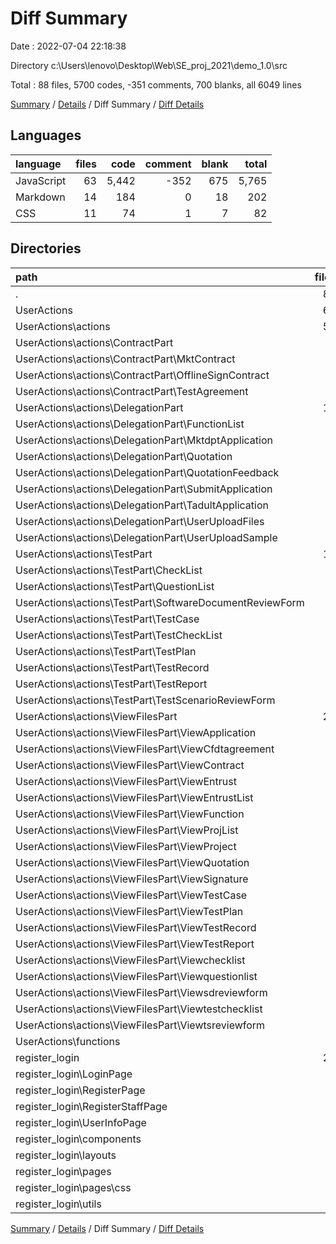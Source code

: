 # Diff Summary

Date : 2022-07-04 22:18:38

Directory c:\\Users\\lenovo\\Desktop\\Web\\SE_proj_2021\\demo_1.0\\src

Total : 88 files,  5700 codes, -351 comments, 700 blanks, all 6049 lines

[Summary](results.md) / [Details](details.md) / Diff Summary / [Diff Details](diff-details.md)

## Languages
| language | files | code | comment | blank | total |
| :--- | ---: | ---: | ---: | ---: | ---: |
| JavaScript | 63 | 5,442 | -352 | 675 | 5,765 |
| Markdown | 14 | 184 | 0 | 18 | 202 |
| CSS | 11 | 74 | 1 | 7 | 82 |

## Directories
| path | files | code | comment | blank | total |
| :--- | ---: | ---: | ---: | ---: | ---: |
| . | 88 | 5,700 | -351 | 700 | 6,049 |
| UserActions | 60 | 5,971 | -227 | 711 | 6,455 |
| UserActions\\actions | 58 | 5,830 | -232 | 704 | 6,302 |
| UserActions\\actions\\ContractPart | 5 | 493 | 3 | 8 | 504 |
| UserActions\\actions\\ContractPart\\MktContract | 2 | 70 | 0 | 0 | 70 |
| UserActions\\actions\\ContractPart\\OfflineSignContract | 1 | 216 | 0 | 7 | 223 |
| UserActions\\actions\\ContractPart\\TestAgreement | 2 | 207 | 3 | 1 | 211 |
| UserActions\\actions\\DelegationPart | 17 | 336 | 32 | 44 | 412 |
| UserActions\\actions\\DelegationPart\\FunctionList | 2 | 20 | 3 | -2 | 21 |
| UserActions\\actions\\DelegationPart\\MktdptApplication | 4 | 34 | 6 | 2 | 42 |
| UserActions\\actions\\DelegationPart\\Quotation | 2 | 24 | 3 | -1 | 26 |
| UserActions\\actions\\DelegationPart\\QuotationFeedback | 2 | 39 | 4 | 2 | 45 |
| UserActions\\actions\\DelegationPart\\SubmitApplication | 1 | -114 | 0 | 20 | -94 |
| UserActions\\actions\\DelegationPart\\TadultApplication | 2 | 60 | 3 | 7 | 70 |
| UserActions\\actions\\DelegationPart\\UserUploadFiles | 2 | 20 | 3 | 3 | 26 |
| UserActions\\actions\\DelegationPart\\UserUploadSample | 2 | 253 | 10 | 13 | 276 |
| UserActions\\actions\\TestPart | 10 | 1,550 | -273 | 120 | 1,397 |
| UserActions\\actions\\TestPart\\CheckList | 1 | 254 | -152 | 13 | 115 |
| UserActions\\actions\\TestPart\\QuestionList | 1 | -30 | -130 | -5 | -165 |
| UserActions\\actions\\TestPart\\SoftwareDocumentReviewForm | 1 | 439 | 5 | 28 | 472 |
| UserActions\\actions\\TestPart\\TestCase | 1 | 89 | 0 | 2 | 91 |
| UserActions\\actions\\TestPart\\TestCheckList | 1 | 37 | 4 | 11 | 52 |
| UserActions\\actions\\TestPart\\TestPlan | 1 | 146 | 0 | 6 | 152 |
| UserActions\\actions\\TestPart\\TestRecord | 2 | 108 | 0 | 6 | 114 |
| UserActions\\actions\\TestPart\\TestReport | 1 | 227 | 0 | 21 | 248 |
| UserActions\\actions\\TestPart\\TestScenarioReviewForm | 1 | 280 | 0 | 38 | 318 |
| UserActions\\actions\\ViewFilesPart | 26 | 3,451 | 6 | 532 | 3,989 |
| UserActions\\actions\\ViewFilesPart\\ViewApplication | 1 | -177 | 0 | 6 | -171 |
| UserActions\\actions\\ViewFilesPart\\ViewCfdtagreement | 1 | 34 | 0 | -2 | 32 |
| UserActions\\actions\\ViewFilesPart\\ViewContract | 1 | 31 | 0 | 0 | 31 |
| UserActions\\actions\\ViewFilesPart\\ViewEntrust | 1 | 91 | 0 | 26 | 117 |
| UserActions\\actions\\ViewFilesPart\\ViewEntrustList | 1 | 164 | 0 | 5 | 169 |
| UserActions\\actions\\ViewFilesPart\\ViewFunction | 1 | 2 | 0 | 2 | 4 |
| UserActions\\actions\\ViewFilesPart\\ViewProjList | 2 | 319 | 0 | 14 | 333 |
| UserActions\\actions\\ViewFilesPart\\ViewProject | 2 | 396 | 0 | 55 | 451 |
| UserActions\\actions\\ViewFilesPart\\ViewQuotation | 2 | 38 | 4 | 2 | 44 |
| UserActions\\actions\\ViewFilesPart\\ViewSignature | 1 | 38 | 0 | 0 | 38 |
| UserActions\\actions\\ViewFilesPart\\ViewTestCase | 2 | 131 | 0 | 23 | 154 |
| UserActions\\actions\\ViewFilesPart\\ViewTestPlan | 2 | 289 | 1 | 81 | 371 |
| UserActions\\actions\\ViewFilesPart\\ViewTestRecord | 2 | 157 | 0 | 28 | 185 |
| UserActions\\actions\\ViewFilesPart\\ViewTestReport | 2 | 480 | 0 | 143 | 623 |
| UserActions\\actions\\ViewFilesPart\\Viewchecklist | 1 | 249 | 0 | 25 | 274 |
| UserActions\\actions\\ViewFilesPart\\Viewquestionlist | 1 | 142 | 1 | 25 | 168 |
| UserActions\\actions\\ViewFilesPart\\Viewsdreviewform | 1 | 409 | 0 | 32 | 441 |
| UserActions\\actions\\ViewFilesPart\\Viewtestchecklist | 1 | 412 | 0 | 34 | 446 |
| UserActions\\actions\\ViewFilesPart\\Viewtsreviewform | 1 | 246 | 0 | 33 | 279 |
| UserActions\\functions | 2 | 141 | 5 | 7 | 153 |
| register_login | 26 | -371 | -124 | -22 | -517 |
| register_login\\LoginPage | 3 | 153 | 10 | 18 | 181 |
| register_login\\RegisterPage | 3 | 143 | 10 | 15 | 168 |
| register_login\\RegisterStaffPage | 3 | 103 | 11 | 14 | 128 |
| register_login\\UserInfoPage | 3 | 59 | 7 | 9 | 75 |
| register_login\\components | 2 | -142 | -8 | -10 | -160 |
| register_login\\layouts | 1 | -17 | -4 | -3 | -24 |
| register_login\\pages | 7 | -465 | -101 | -46 | -612 |
| register_login\\pages\\css | 1 | -36 | -1 | -3 | -40 |
| register_login\\utils | 2 | -109 | -49 | -13 | -171 |

[Summary](results.md) / [Details](details.md) / Diff Summary / [Diff Details](diff-details.md)